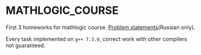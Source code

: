 # MATHLOGIC_COURSE
First 3 homeworks for mathlogic course. [Problem statements](ml.pdf)(Russian only). 

Every task implemented on ```g++ 7.3.0```, correct work with other compilers not guaranteed.